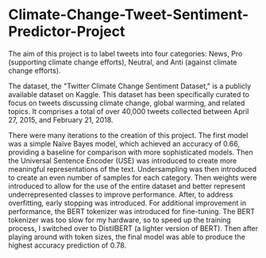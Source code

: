 # Climate-Change-Tweet-Sentiment-Predictor-Project

The aim of this project is to label tweets into four categories: News, Pro (supporting climate change efforts), 
Neutral, and Anti (against climate change efforts). 

The dataset, the "Twitter Climate Change Sentiment Dataset," is a publicly available dataset on Kaggle. 
This dataset has been specifically curated to focus on tweets discussing climate change, global warming, and related topics. 
It comprises a total of over 40,000 tweets collected between April 27, 2015, and February 21, 2018.

There were many iterations to the creation of this project. The first model was a simple Naïve Bayes model, which 
achieved an accuracy of 0.66, providing a baseline for comparison with more sophisticated models. Then the Universal
Sentence Encoder (USE) was introduced to create more meaningful representations of the text. Undersampling was then introduced
to create an even number of samples for each category. Then weights were introduced to allow for the use of the entire dataset 
and better represent underrepresented classes to improve performance. After, to address overfitting, early stopping was 
introduced. For additional improvement in performance, the BERT tokenizer was introduced for fine-tuning. The BERT tokenizer 
was too slow for my hardware, so to speed up the training process, I switched over to DistilBERT (a lighter version of BERT).
Then after playing around with token sizes, the final model was able to produce the highest accuracy prediction of 0.78. 
